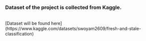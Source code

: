 ###  Dataset of the project is collected from Kaggle.
<br/>
[Dataset will be found here] (https://www.kaggle.com/datasets/swoyam2609/fresh-and-stale-classification) 
